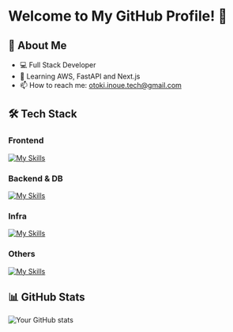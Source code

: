# Welcome to My GitHub Profile! 👋

## 🚀 About Me
- 💻 Full Stack Developer
- 🌱 Learning AWS, FastAPI and Next.js
- 📫 How to reach me: otoki.inoue.tech@gmail.com

## 🛠️ Tech Stack
### Frontend
[![My Skills](https://skillicons.dev/icons?i=react,next,ts,tailwind)](https://skillicons.dev)

### Backend & DB
[![My Skills](https://skillicons.dev/icons?i=py,flask,fastapi,mysql)](https://skillicons.dev)

### Infra
[![My Skills](https://skillicons.dev/icons?i=docker,aws)](https://skillicons.dev)

### Others
[![My Skills](https://skillicons.dev/icons?i=linux,vim,vercel,figma,ps,wordpress)](https://skillicons.dev)


## 📊 GitHub Stats
![Your GitHub stats](https://github-readme-stats.vercel.app/api?username=yourusername&show_icons=true&theme=radical)
<!--
**inooto/inooto** is a ✨ _special_ ✨ repository because its `README.md` (this file) appears on your GitHub profile.

Here are some ideas to get you started:

- 🔭 I’m currently working on ...
- 🌱 I’m currently learning ...
- 👯 I’m looking to collaborate on ...
- 🤔 I’m looking for help with ...
- 💬 Ask me about ...
- 📫 How to reach me: ...
- 😄 Pronouns: ...
- ⚡ Fun fact: ...
-->
